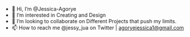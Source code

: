 - 👋 Hi, I’m @Jessica-Agorye
- 👀 I’m interested in Creating and Design
- 💞️ I’m looking to collaborate on Different Projects that push my limits.
- 📫 How to reach me @jessy_jua on Twitter | agoryejessica1@gmail.com

<!---
Jessica-Agorye/Jessica-Agorye is a ✨ special ✨ repository because its `README.md` (this file) appears on your GitHub profile.
You can click the Preview link to take a look at your changes.
--->

